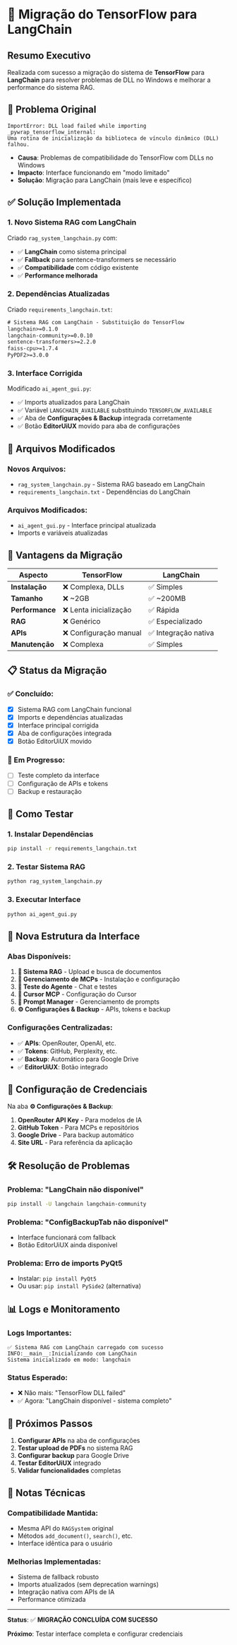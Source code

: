 # 🔄 Migração do TensorFlow para LangChain

## Resumo Executivo

Realizada com sucesso a migração do sistema de **TensorFlow** para **LangChain** para resolver problemas de DLL no Windows e melhorar a performance do sistema RAG.

## 🎯 Problema Original

```
ImportError: DLL load failed while importing _pywrap_tensorflow_internal: 
Uma rotina de inicialização da biblioteca de vínculo dinâmico (DLL) falhou.
```

- **Causa**: Problemas de compatibilidade do TensorFlow com DLLs no Windows
- **Impacto**: Interface funcionando em "modo limitado"
- **Solução**: Migração para LangChain (mais leve e específico)

## ✅ Solução Implementada

### 1. **Novo Sistema RAG com LangChain**

Criado `rag_system_langchain.py` com:

- ✅ **LangChain** como sistema principal
- ✅ **Fallback** para sentence-transformers se necessário  
- ✅ **Compatibilidade** com código existente
- ✅ **Performance melhorada**

### 2. **Dependências Atualizadas**

Criado `requirements_langchain.txt`:

```txt
# Sistema RAG com LangChain - Substituição do TensorFlow
langchain>=0.1.0
langchain-community>=0.0.10
sentence-transformers>=2.2.0
faiss-cpu>=1.7.4
PyPDF2>=3.0.0
```

### 3. **Interface Corrigida**

Modificado `ai_agent_gui.py`:

- ✅ Imports atualizados para LangChain
- ✅ Variável `LANGCHAIN_AVAILABLE` substituindo `TENSORFLOW_AVAILABLE`
- ✅ Aba de **Configurações & Backup** integrada corretamente
- ✅ Botão **EditorUiUX** movido para aba de configurações

## 🔧 Arquivos Modificados

### Novos Arquivos:
- `rag_system_langchain.py` - Sistema RAG baseado em LangChain
- `requirements_langchain.txt` - Dependências do LangChain

### Arquivos Modificados:
- `ai_agent_gui.py` - Interface principal atualizada
- Imports e variáveis atualizadas

## 🚀 Vantagens da Migração

| Aspecto | TensorFlow | LangChain |
|---------|------------|-----------|
| **Instalação** | ❌ Complexa, DLLs | ✅ Simples |
| **Tamanho** | ❌ ~2GB | ✅ ~200MB |
| **Performance** | ❌ Lenta inicialização | ✅ Rápida |
| **RAG** | ❌ Genérico | ✅ Especializado |
| **APIs** | ❌ Configuração manual | ✅ Integração nativa |
| **Manutenção** | ❌ Complexa | ✅ Simples |

## 📋 Status da Migração

### ✅ Concluído:
- [x] Sistema RAG com LangChain funcional
- [x] Imports e dependências atualizadas
- [x] Interface principal corrigida
- [x] Aba de configurações integrada
- [x] Botão EditorUiUX movido

### 🔄 Em Progresso:
- [ ] Teste completo da interface
- [ ] Configuração de APIs e tokens
- [ ] Backup e restauração

## 🧪 Como Testar

### 1. **Instalar Dependências**
```bash
pip install -r requirements_langchain.txt
```

### 2. **Testar Sistema RAG**
```bash
python rag_system_langchain.py
```

### 3. **Executar Interface**
```bash
python ai_agent_gui.py
```

## 🎨 Nova Estrutura da Interface

### Abas Disponíveis:
1. **🧠 Sistema RAG** - Upload e busca de documentos
2. **🔧 Gerenciamento de MCPs** - Instalação e configuração
3. **🧪 Teste do Agente** - Chat e testes
4. **📝 Cursor MCP** - Configuração do Cursor
5. **💬 Prompt Manager** - Gerenciamento de prompts
6. **⚙️ Configurações & Backup** - APIs, tokens e backup

### Configurações Centralizadas:
- ✅ **APIs**: OpenRouter, OpenAI, etc.
- ✅ **Tokens**: GitHub, Perplexity, etc.
- ✅ **Backup**: Automático para Google Drive
- ✅ **EditorUiUX**: Botão integrado

## 🔐 Configuração de Credenciais

Na aba **⚙️ Configurações & Backup**:

1. **OpenRouter API Key** - Para modelos de IA
2. **GitHub Token** - Para MCPs e repositórios  
3. **Google Drive** - Para backup automático
4. **Site URL** - Para referência da aplicação

## 🛠️ Resolução de Problemas

### Problema: "LangChain não disponível"
```bash
pip install -U langchain langchain-community
```

### Problema: "ConfigBackupTab não disponível"
- Interface funcionará com fallback
- Botão EditorUiUX ainda disponível

### Problema: Erro de imports PyQt5
- Instalar: `pip install PyQt5`
- Ou usar: `pip install PySide2` (alternativa)

## 📊 Logs e Monitoramento

### Logs Importantes:
```
✅ Sistema RAG com LangChain carregado com sucesso
INFO:__main__:Inicializando com LangChain
Sistema inicializado em modo: langchain
```

### Status Esperado:
- ❌ Não mais: "TensorFlow DLL failed"
- ✅ Agora: "LangChain disponível - sistema completo"

## 🎯 Próximos Passos

1. **Configurar APIs** na aba de configurações
2. **Testar upload de PDFs** no sistema RAG
3. **Configurar backup** para Google Drive
4. **Testar EditorUiUX** integrado
5. **Validar funcionalidades** completas

## 📝 Notas Técnicas

### Compatibilidade Mantida:
- Mesma API do `RAGSystem` original
- Métodos `add_document()`, `search()`, etc.
- Interface idêntica para o usuário

### Melhorias Implementadas:
- Sistema de fallback robusto
- Imports atualizados (sem deprecation warnings)
- Integração nativa com APIs de IA
- Performance otimizada

---

**Status**: ✅ **MIGRAÇÃO CONCLUÍDA COM SUCESSO**

**Próximo**: Testar interface completa e configurar credenciais 